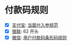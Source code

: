 # 付款码规则

-   [x] [支付宝](/third-party-api-pay-alipay): [当面付入参规范](https://opendocs.alipay.com/open/194/105322#%E5%85%A5%E5%8F%82%E8%A7%84%E8%8C%83)
-   [x] [银联](/third-party-api-pay-unionpay): 62 开头
-   [x] [微信](/third-party-api-pay-wechat): [用户付款码条形码规则](https://pay.weixin.qq.com/wiki/doc/api/micropay.php?chapter=5_1)